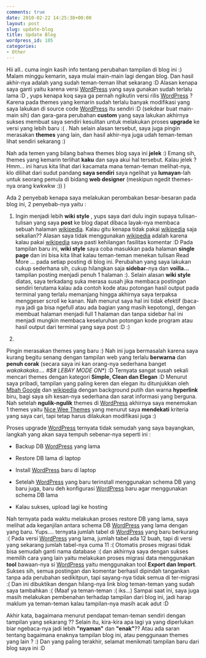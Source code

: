 ```yaml
---
comments: true
date: 2010-02-22 14:25:38+00:00
layout: post
slug: update-blog
title: Update Blog
wordpress_id: 105
categories:
- Other
---
```


Hii all.. cuma ingin kasih info tentang perubahan tampilan di blog ini :) Malam minggu kemarin, saya mulai main-main lagi dengan blog. Dan hasil akhir-nya adalah yang sudah teman-teman lihat sekarang :D Alasan kenapa saya ganti yaitu karena versi [WordPress](http://wordpress.org/) yang saya gunakan sudah terlalu lama :D , yups kenapa koq saya ga pernah ngikutin versi rilis [WordPress](http://wordpress.org/) ? Karena pada themes yang kemarin sudah terlalu banyak modifikasi yang saya lakukan di source code [WordPress](http://wordpress.org/) itu sendiri :D (sekdear buat main-main sih) dan gara-gara perubahan **custom** yang saya lakukan akhirnya sukses membuat saya sendiri kesulitan untuk melakukan proses **upgrade** ke versi yang lebih baru :( . Nah selain alasan tersebut, saya juga pingin merasakan **themes** yang lain, dan hasil akhir-nya juga udah teman-teman lihat sendiri sekarang :)

Nah ada temen yang bilang bahwa themes blog saya ini **jelek** :) Emang sih, themes yang kemarin terlihat **kaku** dan saya akui hal tersebut. Kalau jelek ? Hmm... ini harus kita lihat dari kacamata mana teman-teman melihat-nya, klo dilihat dari sudut pandang **saya sendiri** saya ngelihat ya **lumayan**-lah untuk seorang pemula di bidang **web designer** (meskipun ngedit themes-nya orang kwkwkw :)) )

Ada 2 penyebab kenapa saya melakukan perombakan besar-besaran pada blog ini, 2 penyebab-nya yaitu :




  1. Ingin menjadi lebih **wiki style** , yups saya dari dulu ingin supaya tulisan-tulisan yang saya **post** ke blog dapat dibaca layak-nya membaca sebuah halaman [wikipedia](http://id.wikipedia.org/). Kalau gitu kenapa tidak pakai [wikipedia](http://id.wikipedia.org/) saja sekalian?? Alasan saya tidak menggunakan [wikipedia](http://id.wikipedia.org/) adalah karena kalau pakai [wikipedia](http://id.wikipedia.org/) saya pasti kehilangan fasilitas komentar :D  Pada tampilan baru ini, **wiki style** saya coba masukkan pada halaman **single page** dan ini bisa kita lihat kalau teman-teman menekan tulisan Read More ... pada setiap posting di blog ini. Perubahan yang saya lakukan cukup sederhana sih, cukup hilangkan saja **sidebar**-nya dan **voilla...** tampilan posting menjadi penuh 1 halaman :).
Selain alasan **wiki style** diatas, saya terkadang suka merasa susah jika membaca postingan sendiri terutama kalau ada contoh kode atau potongan hasil output pada terminal yang terlalu memanjang hingga akhirnya saya terpaksa menggeser scroll ke kanan. Nah menurut saya hal ini tidak efektif (baca-nya jadi ga bisa ngefull atau ada bagian yang masih kepotong), dengan membuat halaman menjadi full 1 halaman dan tanpa sidebar hal ini menjadi mungkin membaca keseluruhan potongan kode program atau hasil output dari terminal yang saya post :D :)



  2. 
Pingin merasakan themes yang baru :) Nah ini juga bermasalah karena saya kurang begitu senang dengan tampilan web yang terlalu **berwarna** dan **penuh corak** (secara saya ini kan orang-nya sederhana banget **wakakakaka.... #$#* LEBAY MODE ON**) :D Ternyata sangat susah sekali mencari themes dengan kategori **Simple, Clean dan Elegan** :D Menurut saya pribadi, tampilan yang paling keren dan elegan itu ditunjukkan oleh [Mbah Google](http://google.com) dan [wikipedia](http://id.wikipedia.org/) dengan background putih dan warna **hyperlink** biru, bagi saya sih kesan-nya sederhana dan sarat informasi yang berguna. Nah setelah **ngulik-ngulik** themes di [WordPress](http://wordpress.org/extend/themes/) akhirnya saya menemukan 1 themes yaitu [Nice Wee Themes](http://www.niceweesites.com/wordpress-theme/) yang menurut saya **mendekati** kriteria yang saya cari, tapi tetap harus dilakukan modifikasi juga  :) 

















Proses upgrade [WordPress](http://wordpress.org/) ternyata tidak semudah yang saya bayangkan, langkah yang akan saya tempuh sebenar-nya seperti ini :




  * Backup DB [WordPress](http://wordpress.org/) yang lama


  * Restore DB lama di laptop


  * Install [WordPress](http://wordpress.org/) baru di laptop


  * Setelah [WordPress](http://wordpress.org/) yang baru terinstall menggunakan schema DB yang baru juga, baru deh konfigurasi [WordPress](http://wordpress.org/) baru agar menggunakan schema DB lama


  * Kalau sukses, upload lagi ke hosting






Nah ternyata pada waktu melakukan proses restore DB yang lama, saya melihat ada keganjilan  antara schema DB [WordPress](http://wordpress.org/) yang lama dengan yang baru. Yups.... ternyata jumlah tabel di [WordPress](http://wordpress.org/) yang baru berkurang :(  Pada versi [WordPress](http://wordpress.org/) yang lama, jumlah tabel ada 12 buah, tapi di versi yang sekarang jumlah tabel-nya cuma 11 :(  Otomatis proses migrasi tidak bisa semudah ganti nama database :( dan akhirnya saya dengan sukses memilih cara yang lain yaitu melakukan proses migrasi data menggunakan **tool** bawaan-nya si [WordPress](http://wordpress.org/) yaitu menggunakan tool **Export dan Import**. Sukses sih, semua postingan dan komentar berhasil dipindah tangankan tanpa ada perubahan sedikitpun, tapi sayang-nya tidak semua di ter-migrasi :( Dan ini dibuktikan dengan hilang-nya link blog teman-teman yang sudah saya tambahkan :( (Maaf ya teman-teman :( iks...) Sampai saat ini, saya juga masih melakukan pembenahan terhadap tampilan dari blog ini, jadi harap maklum ya teman-teman kalau tampilan-nya masih acak adut :D 

Akhir kata, bagaimana menurut pendapat teman-teman sendiri dengan tampilan yang sekarang  ?? Selain itu, kira-kira apa lagi ya yang diperlukan biar ngebaca-nya jadi lebih **"nyaman"** dan **"enak"**?? Atau ada saran tentang bagaimana enaknya tampilan blog ini, atau penggunaan themes yang lain ?  :)  Dan yang paling terakhir, selamat menikmati tampilan baru dari blog saya ini :D
